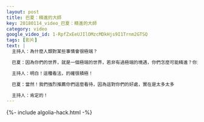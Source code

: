 ```yaml
---
layout: post
title: 巴夏：精進的大師
key: 20180114_video_巴夏：精進的大師
category: video
google_video_id: 1-RpfZxEeUJIlOMzcMDkHjs9I1Trnm2GTSQ
tags: [影片]
text: |
  主持人：為什麼人類對某些事情會很極端？

  巴夏：因為你們的世界，就是一個極端的世界，若非有過極端的境遇，你們怎麼可能精進？你只會平庸，而不會成為大師！精進的大師，必有過極端的體驗，明白嗎？

  主持人：明白！這種看法，的確很積極！

  巴夏：當然！我們強烈推薦你們這麼看待，因為這對你們的好處，實在是太多太多

  主持人：肯定的！
---
```


{%- include algolia-hack.html -%}
